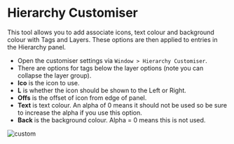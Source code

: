 # Hierarchy Customiser

This tool allows you to add associate icons, text colour and background colour with Tags and Layers. These options are then applied to entries in the Hierarchy panel.

- Open the customiser settings via `Window > Hierarchy Customiser`.
- There are options for tags below the layer options (note you can collapse the layer group).
- **Ico** is the icon to use.
- **L** is whether the icon should be shown to the Left or Right.
- **Offs** is the offset of icon from edge of panel.
- **Text** is text colour. An alpha of 0 means it should not be used so be sure to increase the alpha if you use this option.
- **Back** is the background colour. Alpha = 0 means this is not used.

![custom](https://user-images.githubusercontent.com/837362/29867443-e57209ca-8d7b-11e7-8682-ec1c2588f734.png)


